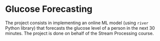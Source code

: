 

# Glucose Forecasting
The project consists in implementing an online ML model (using `river` Python library) that forecasts the glucose level of a person in the next 30 minutes. The project is done on behalf of the Stream Processing course.